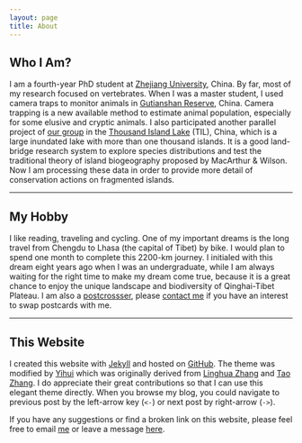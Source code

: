 ```yaml
---
layout: page
title: About
---
```



## Who I Am? 

I am a fourth-year PhD student at
[Zhejiang University](http://www.zju.edu.cn "Zhejiang University"),
China. By far, most of my research focused on vertebrates. When I was a master student, I used camera traps to monitor animals in [Gutianshan
Reserve](/links/gutianshan-reserve/ "Gutianshan National Nature Reserve"),
China. Camera trapping is a new available method to estimate animal
population, especially for some elusive and cryptic animals. I also
participated another parallel project of [our group](http://mypage.zju.edu.cn/personnelCard/pingding) in the [Thousand
Island Lake](/links/thousand-island-lake/ "Thousand Island Lake") (TIL),
China, which is a large inundated lake with more than one thousand
islands. It is a good land-bridge research system to explore species
distributions and test the traditional theory of island biogeography
proposed by MacArthur & Wilson. Now I am processing these 
data in order to provide more detail of conservation actions
on fragmented islands. 

---

## My Hobby 

I like reading, traveling and
cycling. One of my important dreams is the long travel from Chengdu to
Lhasa (the capital of Tibet) by bike. I would plan to spend one month to
complete this 2200-km journey. I initialed with this dream eight years
ago when I was an undergraduate, while I am always waiting for the right
time to make my dream come true, because it is a great chance to enjoy
the unique landscape and biodiversity of Qinghai-Tibet Plateau. I am
also a
[postcrossser](http://www.postcrossing.com/user/Xingfeng "Postcrossing"),
please [contact me](/contacts) if you have an interest to swap postcards
with me. 

---

## This Website 

I created this website with
[Jekyll](https://github.com/mojombo/jekyll) and hosted on
[GitHub](http://github.com/sixf/sixf.github.io). The theme was modified
by [Yihui](http://yihui.name) which was originally derived from [Linghua
Zhang](http://lhzhang.com/) and [Tao Zhang](http://ztpala.com/). I do
appreciate their great contributions so that I can use this elegant
theme directly. When you browse my blog, you could navigate to previous
post by the left-arrow key (`<-`) or next post by right-arrow (`->`). 

If you have any suggestions or find a broken link on this website, please
feel free to email [me](mailto:sixingfeng@gmail.com "Xingfeng's email")
or leave a message [here](/en/guestbook "Guestbook").
